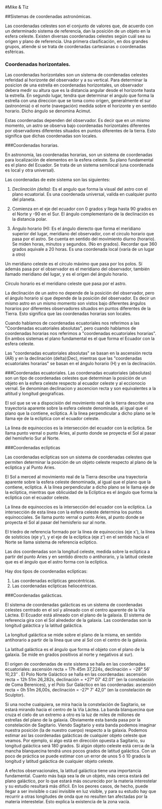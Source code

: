 #Mike & Tiz

##Sistemas de coordenadas astronómicas.

Las coordenadas celestes son el conjunto de valores que, de acuerdo con un determinado sistema de referencia, dan la posición de un 
objeto en la esfera celeste. Existen diversas coordenadas celestes según cuál sea su origen y plano de referencia. Una primera 
clasificación, en dos grandes grupos, atiende si se trata de coordenadas cartesianas o coordenadas esféricas.

### Coordenadas horizontales.

Las coordenadas horizontales son un sistema de coordenadas celestes referidad al horizonte del observador y a su vertical.
Para determinar la posicion de una estrella en coordenadas horizontales, un observador debera medir su altura que es la distancia 
angular desde el horizonte hasta la estrella. En segundo lugar, tendra que determinar el angulo que forma la estrella con una 
direccion que se toma como origen, generalmente el sur (astronómia) o el norte (navegación) medida sobre el horizonte y en sentido 
horario. Dicho ángulo se denomina Acimut.

Estas coordenadas dependen  del observador. Es decir que en un mismo momento, un astro se observa bajo coordenadas horizontales 
diferentes por observadores diferentes situados en puntos diferentes de la tierra. Esto significa que dichas coordenadas son locales.



###Coordenadas horarias.

En astronomía, las coordenadas horarias, son un sistema de coordenadas para localización de elementos en la esfera celeste. Su plano 
fundamental es el plano del Ecuador. Se trata de un sistema semilocal (una coordenada es local y otra universal).

Las coordenadas de este sistema son las siguientes:

1. *Declinación (delta)*: Es el angulo que forma la visual del astro con el plano ecuatorial. Es una coordenada universal, valida en 
cualquier punto del planeta.

2. Comienza en el eje del ecuador con 0 grados y llega hasta 90 grados en el Norte y -90 en el Sur. El ángulo complementario de la 
declinación es la distancia polar.

3. Ángulo horario (H): Es el ángulo dierecto que forma el meridiano superior del lugar, meridiano del observador, con el circulo 
horario que pasa por el astro. Se cuenta en sentido del movimiento diurno (horario).  Se miden horas, minutos y segundos. (No en 
grados). Recordar que 360 grados aquivale a 20 horas. Es una coordenada local (varía de un lugar a otro)

Un meridiano celeste es el círculo máximo que pasa por los polos. Sí además pasa por el observador es el meridiano del observador, 
también llamado meridiano del lugar, y es el origen del ángulo horario.

Círculo horario es el meridiano celeste que pasa por el astro.

La declinación de un astro no depende de la posición del observador, pero el ángulo horario sí que depende de la posición del 
observador. Es decir un mismo astro en un mismo momento son vistos bajo diferentes ángulos horarios por diferentes observadores 
situados en puntos diferentes de la Tierra. Esto significa que las coordenadas horarias son locales.

Cuando hablamos de coordenadas ecuatoriales nos referimos a las "Coordenadas ecuatoriales absolutas", pero cuando hablamos de 
coordenadas horarias nos referimos a "coordenadas ecuatoriales horarias". En ambos sistemas el plano fundamental es el que forma el 
Ecuador con la esfera celeste.

Las "coordenadas ecuatoriales absolutas" se basan en la ascensión recta (AR) y en la declinación (delta)(Dec), mientras que las 
"coordenadas ecuatoriales horarias" se basan en el ángulo horario (H) y en la declinación.

###Coordenadas ecuatoriales.
Las coordenadas ecuatoriales (absolutas) son un tipo de coordenadas celestes que determinan la posición de un objeto en la esfera 
celeste respecto al ecuador celeste y al eccionocio vernal. Se denominan declinacion y ascencion recta y son equivalentes a la altitud
y longitud geograficas.

El sol que se ve a dispocisión del movimiento real de la tierra describe una trayectoria aparente sobre la esfera celeste denominada,
al igual que el plano que la contiene, eclíptica. A la linea perpendicular a dicho plano se le llama eje de la ecliptica con el
ecuador celeste. 

La linea de equinoccios es la intersección del ecuador con la eclíptica. Se llama punto vernal o punto Aries, al punto donde se proyecta el Sol al pasar del hemisferio Sur al Norte.

###Coordenadas eclípticas

Las coordenadas eclípticas son un sistema de coordenadas celestes que permiten determinar la posición de un objeto celeste respecto al
plano de la eclíptica y al Punto Aries.

El Sol a merced al movimiento real de la Tierra describe una trayectoria aparente sobre la esfera celeste denominada, al igual que el
plano que la contiene, eclíptica. A la línea perpendicular a dicho plano se le llama eje de la eclíptica, mientras que oblicuidad de
la Eclíptica es el ángulo que forma la eclíptica con el ecuador celeste.

La línea de equinoccios es la intersección del ecuador con la eclíptica. La intersección de esta línea con la esfera celeste determina
los puntos equinocciales. Se llama punto vernal o punto Aries, al punto donde se proyecta el Sol al pasar del hemisferio sur al norte.

El triedro de referencia formado por la línea de equinoccios (eje x'), la línea de solsticios (eje y'), y el eje de la eclíptica (eje
z') en el sentido hacia el Norte se llama sistema de referencia eclíptico.

Las dos coordenadas son la longitud celeste, medida sobre la eclíptica a partir del punto Aries y en sentido directo o antihorario, y la latitud celeste que es el ángulo que el astro forma con la eclíptica.

Hay dos tipos de coordenadas eclípticas: 
1. Las coordenadas eclípticas geocéntricas.
2. Las coordenadas eclípticas heliocéntricas.

###Coordenadas galácticas.

El sistema de coordenadas galácticas es un sistema de coordenadas celestes centrado en el sol y alineado con el centro aparente de la
Vía Láctea. El Ecuador está alineado con el plano de la galaxia. El sistema de referencia gira con el Sol alrededor de la galaxia.
Las coordenadas son la longitud galáctica y la latitud galáctica.

La longitud galáctica se mide sobre el plano de la misma, en sentido antihorario a partir de la línea que une al Sol con el centro de
la galaxia.

La latitud galáctica es el ángulo que forma el objeto con el plano de la galaxia. Se mide en grados positivos al norte y negativos al
sur).

El origen de coordenadas de este sistema se halla en las coordenadas ecuatoriales: ascensión recta = 17h 45m 37,224s, declinación =
−28° 56′ 10,23″ . El Polo Norte Galáctico se halla en las coordenadas: ascensión recta = 12h 51m 26,282s, declinación = +27° 07′
42.01″ (en la constelación de Coma Berenices), y el Polo Sur Galáctico en las coordenadas: ascensión recta = 0h 51m 26,00s,
declinación = -27° 7' 42,0" (en la constelación de Sculptor).

Si una noche cualquiera, se mira hacia la constelación de Sagitario, se estará mirando hacia el centro de la Vía Láctea. La banda
blanquecina que cruza el cielo de un extremo a otro es la luz de miles de millones de estrellas del plano de la galaxia. Obviamente
esta banda pasa por la constelación de Sagitario. Viendo Sagitario y esta banda podemos imaginar nuestra posición (la de nuestro
cuerpo) respecto a la galaxia. Podemos estimar así las coordenadas galácticas de cualquier objeto celeste que veamos. Por ejemplo, si
algo está en dirección opuesta a Sagitario, su longitud galáctica será 180 grados. Si algún objeto celeste está cerca de la mancha
blanquecina tendrá unos pocos grados de latitud galáctica. Con un poco de práctica se puede estimar con un error de unos 5 ó 10 grados
la longitud y latitud galáctica de cualquier objeto celeste.

A efectos observacionales, la latitud galáctica tiene una importancia fundamental. Cuanto más baja sea la de un objeto, más cerca
estará del plano galáctico, por lo que estará más oscurecido por la materia interestelar y su estudio resultará más difícil. En los
peores casos, de hecho, puede llegar a ser invisible o casi invisible en luz visible, y para su estudio hay que recurrir a otras
longitudes de onda que no resulten tan afectadas por la materia interestelar. Esto explica la existencia de la zona vacía.

